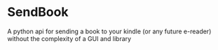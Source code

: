 SendBook
========

A python api for sending a book to your kindle (or any future e-reader) without the complexity of a GUI and library